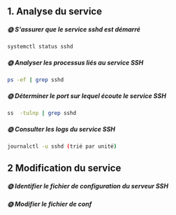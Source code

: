 ## 1. Analyse du service

##### 🌞 S'assurer que le service sshd est démarré

```bash
systemctl status sshd
```

##### 🌞 Analyser les processus liés au service SSH

```bash
ps -ef | grep sshd
```

##### 🌞 Déterminer le port sur lequel écoute le service SSH

```bash
ss  -tulnp | grep sshd
```

##### 🌞 Consulter les logs du service SSH

```bash
journalctl -u sshd (trié par unité)
```

## 2 Modification du service

##### 🌞 Identifier le fichier de configuration du serveur SSH

##### 🌞 Modifier le fichier de conf



